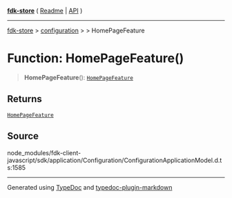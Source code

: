 [**fdk-store**](../../../README.md) ( [Readme](../../../README.md) \| [API](../../../API.md) )

---

[fdk-store](../../../API.md) > [configuration](../../README.md) > [<internal>](../README.md) > HomePageFeature

# Function: HomePageFeature()

> **HomePageFeature**(): [`HomePageFeature`](../type-aliases/type-alias.HomePageFeature.md)

## Returns

[`HomePageFeature`](../type-aliases/type-alias.HomePageFeature.md)

## Source

node_modules/fdk-client-javascript/sdk/application/Configuration/ConfigurationApplicationModel.d.ts:1585

---

Generated using [TypeDoc](https://typedoc.org/) and [typedoc-plugin-markdown](https://www.npmjs.com/package/typedoc-plugin-markdown)
